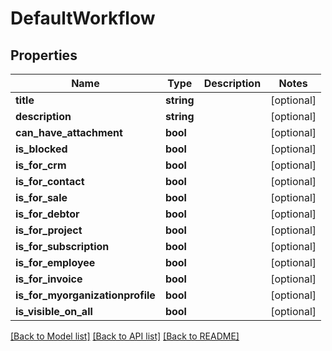# DefaultWorkflow

## Properties
Name | Type | Description | Notes
------------ | ------------- | ------------- | -------------
**title** | **string** |  | [optional] 
**description** | **string** |  | [optional] 
**can_have_attachment** | **bool** |  | [optional] 
**is_blocked** | **bool** |  | [optional] 
**is_for_crm** | **bool** |  | [optional] 
**is_for_contact** | **bool** |  | [optional] 
**is_for_sale** | **bool** |  | [optional] 
**is_for_debtor** | **bool** |  | [optional] 
**is_for_project** | **bool** |  | [optional] 
**is_for_subscription** | **bool** |  | [optional] 
**is_for_employee** | **bool** |  | [optional] 
**is_for_invoice** | **bool** |  | [optional] 
**is_for_myorganizationprofile** | **bool** |  | [optional] 
**is_visible_on_all** | **bool** |  | [optional] 

[[Back to Model list]](../README.md#documentation-for-models) [[Back to API list]](../README.md#documentation-for-api-endpoints) [[Back to README]](../README.md)


